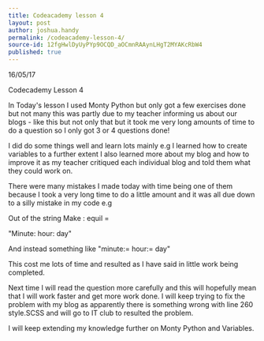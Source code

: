 ```yaml
---
title: Codeacademy lesson 4
layout: post
author: joshua.handy
permalink: /codeacademy-lesson-4/
source-id: 12fgHwlDyUyPYp9OCQD_aOCmnRAAynLHgT2MYAKcRbW4
published: true
---
```

16/05/17

Codecademy Lesson 4

In Today's lesson I used Monty Python but only got a few exercises done but not many this was partly due to my teacher informing us about our blogs - like this but not only that but it took me very long amounts of time to do a question so I only got 3 or 4 questions done!

I did do some things well and learn lots mainly e.g I learned how to create variables to a further extent I also learned more about my blog and how to improve it as my teacher critiqued each individual blog and told them what they could work on.

There were many mistakes I made today with time being one of them because I took a very long time to do a little amount and it was all due down to a silly mistake in my code e.g 

Out of the string Make : equil =

"Minute: hour: day"

And instead something like "minute:= hour:= day"

This cost me lots of time and resulted as I have said in little work being completed.

Next time I will read the question more carefully and this will hopefully mean that I will work faster and get more work done. I will keep trying to fix the problem with my blog as apparently there is something wrong with line 260 style.SCSS and will go to IT club to resulted the problem. 

I will keep extending my knowledge further on Monty Python and Variables.

